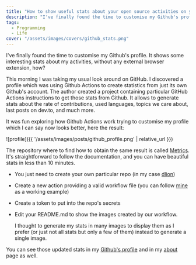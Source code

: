 ```yaml
---
title: "How to show useful stats about your open source activities on your Github profile"
description: "I've finally found the time to customise my Github's profile. It shows some interesting stats about my activities, without any external browser extension, how?"
tags:
  - Programming
  - Life
cover: "/assets/images/covers/github_stats.png"
---
```


I've finally found the time to customise my Github's profile. It shows some interesting stats about my activities, without any external browser extension, how?

This morning I was taking my usual look around on GitHub. I discovered a profile which was using Github Actions to create statistics from just its own Github's account. The author created a project containing particular GitHub Actions instructions to get those stats from Github. It allows to generate stats about the rate of contributions, used languages, topics we care about, last posts on dev.to, and much more.

It was fun exploring how Github Actions work trying to customise my profile which I can say now looks better, here the result:

![profile]({{ '/assets/images/posts/github_profile.png' | relative_url }})


The repository where to find how to obtain the same result is called [Metrics](https://github.com/lowlighter/metrics). It's straightforward to follow the documentation, and you can have beautiful stats in less than 10 minutes.

* You just need to create your own particular repo (in my case [dlion](https://github.com/dlion/dlion))
* Create a new action providing a valid workflow file (you can follow [mine](https://github.com/dlion/dlion/blob/main/.github/workflows/main.yml) as a working example)
* Create a token to put into the repo's secrets
* Edit your README.md to show the images created by our workflow.

    I thought to generate my stats in many images to display them as I prefer (or just not all stats but only a few of them) instead to generate a single image.

You can see those updated stats in my [Github's profile](https://github.com/DLion) and in my [about](https://domenicoluciani.com/about) page as well.
